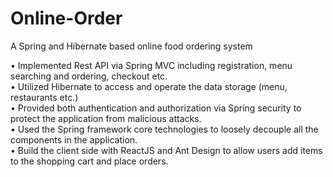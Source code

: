 # Online-Order
A Spring and Hibernate based online food ordering system  
  
•	Implemented Rest API via Spring MVC including registration, menu searching and ordering, checkout etc.  
•	Utilized Hibernate to access and operate the data storage (menu, restaurants etc.)  
•	Provided both authentication and authorization via Spring security to protect the application from malicious attacks.  
•	Used the Spring framework core technologies to loosely decouple all the components in the application.  
•	Build the client side with ReactJS and Ant Design to allow users add items to the shopping cart and place orders.  

